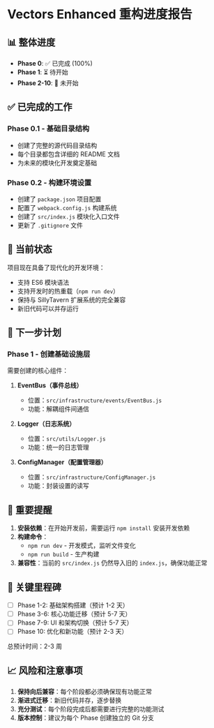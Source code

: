 # Vectors Enhanced 重构进度报告

## 📊 整体进度

- **Phase 0**: ✅ 已完成 (100%)
- **Phase 1**: ⏳ 待开始
- **Phase 2-10**: 🔲 未开始

## ✅ 已完成的工作

### Phase 0.1 - 基础目录结构
- 创建了完整的源代码目录结构
- 每个目录都包含详细的 README 文档
- 为未来的模块化开发奠定基础

### Phase 0.2 - 构建环境设置
- 创建了 `package.json` 项目配置
- 配置了 `webpack.config.js` 构建系统
- 创建了 `src/index.js` 模块化入口文件
- 更新了 `.gitignore` 文件

## 📝 当前状态

项目现在具备了现代化的开发环境：
- 支持 ES6 模块语法
- 支持开发时的热重载（`npm run dev`）
- 保持与 SillyTavern 扩展系统的完全兼容
- 新旧代码可以并存运行

## 🚀 下一步计划

### Phase 1 - 创建基础设施层
需要创建的核心组件：

1. **EventBus（事件总线）**
   - 位置：`src/infrastructure/events/EventBus.js`
   - 功能：解耦组件间通信

2. **Logger（日志系统）**
   - 位置：`src/utils/Logger.js`
   - 功能：统一的日志管理

3. **ConfigManager（配置管理器）**
   - 位置：`src/infrastructure/ConfigManager.js`
   - 功能：封装设置的读写

## 📌 重要提醒

1. **安装依赖**：在开始开发前，需要运行 `npm install` 安装开发依赖
2. **构建命令**：
   - `npm run dev` - 开发模式，监听文件变化
   - `npm run build` - 生产构建
3. **兼容性**：当前的 `src/index.js` 仍然导入旧的 `index.js`，确保功能正常

## 🎯 关键里程碑

- [ ] Phase 1-2: 基础架构搭建（预计 1-2 天）
- [ ] Phase 3-6: 核心功能迁移（预计 5-7 天）
- [ ] Phase 7-9: UI 和架构切换（预计 5-7 天）
- [ ] Phase 10: 优化和新功能（预计 2-3 天）

总预计时间：2-3 周

## 📈 风险和注意事项

1. **保持向后兼容**：每个阶段都必须确保现有功能正常
2. **渐进式迁移**：新旧代码并存，逐步替换
3. **充分测试**：每个阶段完成后都需要进行完整的功能测试
4. **版本控制**：建议为每个 Phase 创建独立的 Git 分支
